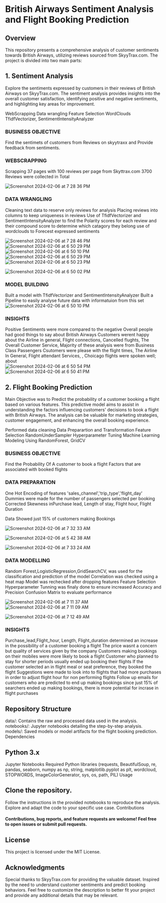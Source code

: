 # British Airways Sentiment Analysis and Flight Booking Prediction

## Overview

This repository presents a comprehensive analysis of customer sentiments towards British Airways, utilizing reviews sourced from SkyyTrax.com. The project is divided into two main parts:

## 1. Sentiment Analysis
Explore the sentiments expressed by customers in their reviews of British Airways on SkyyTrax.com. The sentiment analysis provides insights into the overall customer satisfaction, identifying positive and negative sentiments, and highlighting key areas for improvement.

WebScrapping
Data wrangling
Feature Selection
WordClouds
TfidfVectorizer, SentimentIntensityAnalyzer



### BUSINESS OBJECTIVE

Find the sentimets of customers from Reviews on skyytraxx and Provide feedback from sentiments.


### WEBSCRAPPING
Scrapping 37 pages with 100 reviews per page from Skyttrax.com
3700 Reviews were collected in Total

![Screenshot 2024-02-06 at 7 28 36 PM](https://github.com/GordonMensah/British-airways/assets/148505242/fb1fae97-d76f-4877-99b2-64538f1ec80f)


### DATA WRANGLING
Cleaning text data to reserve only reviews for analysis
Placing reviews into columns to keep uniqueness in reviews 
Use of TfidfVectorizer and SentimentIntensityAnalyzer to find the Polarity scores for each review and their compound score to determine which catagory they belong
use of wordclouds to Forecest expressed sentiments

![Screenshot 2024-02-06 at 7 28 46 PM](https://github.com/GordonMensah/British-airways/assets/148505242/2cf531b1-25b2-481f-a4eb-0fdab316ba88)
![Screenshot 2024-02-06 at 6 50 29 PM](https://github.com/GordonMensah/British-airways/assets/148505242/44510d0a-c5a8-481a-acb2-af94dd3e43e6)
![Screenshot 2024-02-06 at 6 50 10 PM](https://github.com/GordonMensah/British-airways/assets/148505242/7249cf00-e90a-4ec6-b69b-2a33ec1091d0)
![Screenshot 2024-02-06 at 6 50 29 PM](https://github.com/GordonMensah/British-airways/assets/148505242/0817cf0c-661f-4232-a1a1-97765413963f)
![Screenshot 2024-02-06 at 6 50 23 PM](https://github.com/GordonMensah/British-airways/assets/148505242/3cf7f270-a08f-4e1d-bc5a-4f110dc2731b)

![Screenshot 2024-02-06 at 6 50 02 PM](https://github.com/GordonMensah/British-airways/assets/148505242/f360595d-4ed0-4811-9123-8c2cadf00981)


### MODEL BUILDING
Built a model with TfidfVectorizer and SentimentIntensityAnalyzer
Built a Pipeline to easily analyse future data with informatuion from this set
![Screenshot 2024-02-06 at 6 50 10 PM](https://github.com/GordonMensah/British-airways/assets/148505242/d72a7ce6-d9aa-4ce3-8607-0fa6fc7d0a8d)



### INSIGHTS
Positive Sentiments were more compared to the negative
Overall people had good things to say about British Airways
Customers werent happy about the Airline in general, Flight connections, Cancelled flughts, The Overall Customer Service, Majority of these analysis were from Business Class Passengers
Csutomers were please with the flight times, The Airline In General, Flight attendant Services, , Choicago flights  were spoken well; about  
![Screenshot 2024-02-06 at 6 50 54 PM](https://github.com/GordonMensah/British-airways/assets/148505242/95c5cee4-2d6c-4ece-a4cd-82b1137935b1)
![Screenshot 2024-02-06 at 6 50 41 PM](https://github.com/GordonMensah/British-airways/assets/148505242/27811002-5427-461f-99d6-80d24bedf635)



## 2. Flight Booking Prediction
Main Objective was to Predict the probability of a customer booking a flight based on various features. This predictive model aims to assist in understanding the factors influencing customers' decisions to book a flight with British Airways. The analysis can be valuable for marketing strategies, customer engagement, and enhancing the overall booking experience.

Performed data cleaning
Data Preparartion and Transformation 
Feature Selection
RandomUnderSampler
Hyperparameter Tuning
Machine Learning Modeling Using RandomForest, GridCV



### BUSINESS OBJECTIVE

Find the Probability Of A customer to book a flight
Factors that are associated with booked flights


### DATA PREPARATION
One Hot Encoding of features 'sales_channel','trip_type','flight_day'
Dummies were made for the number of passengers selected per booking
Corrected Skewness inPurchase lead, Length of stay, Flight hour, Flight Duration

Data Showed just 15% of customers making Bookings

![Screenshot 2024-02-06 at 7 32 33 AM](https://github.com/GordonMensah/British-airways/assets/148505242/08434ea4-b427-4607-ace0-3e8cb2004445)

![Screenshot 2024-02-06 at 5 42 38 AM](https://github.com/GordonMensah/British-airways/assets/148505242/f405ed2c-47d9-4d64-8255-83b5fe3f89c7)



![Screenshot 2024-02-06 at 7 33 24 AM](https://github.com/GordonMensah/British-airways/assets/148505242/f2cd3bf9-3316-4236-9328-4b793ce2af61)



### DATA MODELLING
Random Forest,LogisticRegression,GridSearchCV, was used for the classification and prediction of the model
Correlation was checked using a heat map 
Model was rechecked after dropping features
Feature Selection
Hyperparameter Tunning was finaly done to ensure increased Accuracy and Precision
Confusion Matrix to evaluate performance 

![Screenshot 2024-02-06 at 7 11 37 AM](https://github.com/GordonMensah/British-airways/assets/148505242/c574f0cf-b029-43ec-b74a-cdff4ad7967a)
![Screenshot 2024-02-06 at 7 11 09 AM](https://github.com/GordonMensah/British-airways/assets/148505242/b271b6e6-289c-471d-90ef-c91743b7b1a4)

![Screenshot 2024-02-06 at 7 12 49 AM](https://github.com/GordonMensah/British-airways/assets/148505242/8971a3c8-4808-4393-99aa-143c6740fa53)




### INSIGHTS
Purchase_lead,Flight_hour, Length, Flight_duration determined an increase in the possibility of a customer booking a flight
The price wasnt a concern but quality of services given by the company
Customers making bookings on their mobiles were more likely to book a flight
Customer who planned to stay for shorter periods usually ended up booking their flights
If the customer selected an in flight meal or seat preference, they booked the flight
Suggestions were made to look into to flights that had more purchases in order to adjust flight hour for non performing flights
Follow up emails for customers who are predicted to end up making bookings since just 15% of searchers ended up making bookings, there is more potential for incrase in flight purchases






## Repository Structure

data/: Contains the raw and processed data used in the analysis.
notebooks/: Jupyter notebooks detailing the step-by-step analysis.
models/: Saved models or model artifacts for the flight booking prediction.
Dependencies

## Python 3.x
Jupyter Notebooks
Required Python libraries (requests, BeautifulSoup, re, pandas, seaborn, numpy as np, string, matplotlib.pyplot as plt, wordcloud, STOPWORDS, ImageColorGenerator, sys, os, path, PIL)
Usage

## Clone the repository.
Follow the instructions in the provided notebooks to reproduce the analysis.
Explore and adapt the code to your specific use case.
Contributions

#### Contributions, bug reports, and feature requests are welcome! Feel free to open issues or submit pull requests.

## License

This project is licensed under the MIT License.

## Acknowledgments

Special thanks to SkyyTrax.com for providing the valuable dataset.
Inspired by the need to understand customer sentiments and predict booking behaviors.
Feel free to customize the description to better fit your project and provide any additional details that may be relevant.
